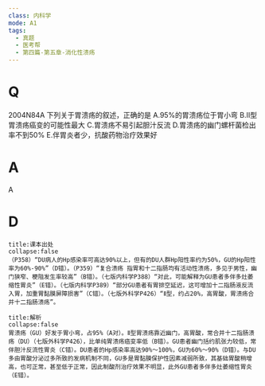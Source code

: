 ```yaml
---
class: 内科学
mode: A1
tags:
  - 真题
  - 医考帮
  - 第四篇-第五章-消化性溃疡
---
```


# Q
2004N84A 下列关于胃溃疡的叙述，正确的是
A.95%的胃溃疡位于胃小弯
B.Ⅱ型胃溃疡癌变的可能性最大
C.胃溃疡不易引起胆汁反流
D.胃溃疡的幽门螺杆菌检出率不到50%
E.伴胃炎者少，抗酸药物治疗效果好

# A
A
# D
```ad-note
title:课本出处
collapse:false
（P358）“DU病人的Hp感染率可高达90%以上，但有的DU人群Hp阳性率约为50%，GU的Hp阳性率为60%-90%”（D错）。（P359）“复合溃疡 指胃和十二指肠均有活动性溃疡，多见于男性，幽门狭窄、梗阻发生率较高”（B错）。（七版内科学P388）“对此，可能解释为GU患者多伴多灶萎缩性胃炎”（E错）。（七版内科学P389）“部分GU患者有胃排空延迟，这可增加十二指肠液反流入胃，加重胃黏膜屏障损害”（C错）。（七版外科学P426）“Ⅱ型，约占20%，高胃酸，胃溃疡合并十二指肠溃疡”。
```

```ad-summary
title:解析
collapse:false
胃溃疡（GU）好发于胃小弯，占95%（A对）。Ⅱ型胃溃疡靠近幽门，高胃酸，常合并十二指肠溃疡（DU）（七版外科学P426），比单纯胃溃疡癌变率低（B错）。GU患者幽门括约肌张力较低，常伴胆汁反流性胃炎（C错）。DU患者的Hp感染率高达90%～100%，GU为60%～90%（D错）。与DU多由胃酸分泌过多所致的发病机制不同，GU多是胃黏膜保护性因素减弱所致，其基础胃酸稍增高，也可正常，甚至低于正常，因此制酸剂治疗效果不明显，此外GU患者多伴多灶萎缩性胃炎（E错）。
```

